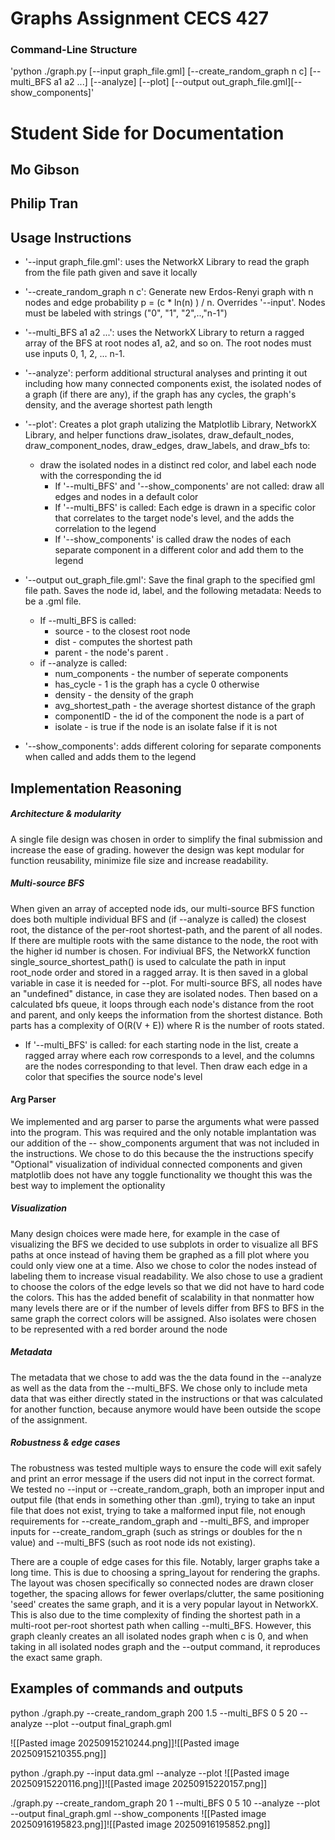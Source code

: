 # Graphs Assignment CECS 427

### Command-Line Structure
'python ./graph.py [--input graph_file.gml] [--create_random_graph n c] [--multi_BFS a1 a2 ...] [--analyze] [--plot] [--output out_graph_file.gml][--show_components]'
# Student Side for Documentation
## Mo Gibson
## Philip Tran

## Usage Instructions
- '--input graph_file.gml': uses the NetworkX Library to read the graph from the file path given and save it locally

- '--create_random_graph n c': Generate new Erdos-Renyi graph with n nodes and edge probability p = (c * ln(n) ) / n. Overrides '--input'. Nodes must be labeled with strings ("0", "1", "2",..,"n-1")

- '--multi_BFS a1 a2 ...': uses the NetworkX Library to return a ragged array of the BFS at root nodes a1, a2, and so on. The root nodes must use inputs 0, 1, 2, ... n-1.

- '--analyze': perform additional structural analyses and printing it out including how many connected components exist, the isolated nodes of a graph (if there are any), if the graph has any cycles, the graph's density, and the average shortest path length

- '--plot': Creates a plot graph utalizing the Matplotlib Library, NetworkX Library, and helper functions draw_isolates, draw_default_nodes, draw_component_nodes, draw_edges, draw_labels, and draw_bfs to:
    - draw the isolated nodes in a distinct red color, and label each node with the corresponding the id
        - If '--multi_BFS' and  '--show_components' are not called: draw all edges and nodes in a default color
        - If '--multi_BFS' is called: Each edge is drawn in a specific color that correlates to the target node's level, and the adds the correlation to the legend
        - If '--show_components' is called draw the nodes of each separate component in a different color and add them to the legend

- '--output out_graph_file.gml': Save the final graph to the specified gml file path. Saves the node id, label, and the following metadata: Needs to be a .gml file.
    - If --multi_BFS is called: 
	    - source - to the closest root node 
	    - dist - computes the shortest path 
	    - parent - the node's parent . 
    - if --analyze is called: 
	    - num_components - the number of seperate components
	    - has_cycle - 1 is the graph has a cycle 0 otherwise
	    - density - the density of the graph
	    - avg_shortest_path - the average shortest distance of the graph 
	    - componentID - the id of the component the node is a part of
	    - isolate - is true if the node is an isolate false if it is not

- '--show_components': adds different coloring for separate components when called and adds them to the legend

## Implementation Reasoning

##### Architecture & modularity
A single file design was chosen in order to simplify the final submission and increase the ease of grading. however the design was kept modular for function reusability, minimize file size and increase readability. 

##### Multi-source BFS
When given an array of accepted node ids, our multi-source BFS function does both multiple individual BFS and (if --analyze is called) the closest root, the distance of the per-root shortest-path, and the parent of all nodes. If there are multiple roots with the same distance to the node, the root with the higher id number is chosen. For indiviual BFS, the NetworkX function single_source_shortest_path() is used to calculate the path in input root_node order and stored in a ragged array. It is then saved in a global variable in case it is needed for --plot. For multi-source BFS, all nodes have an "undefined" distance, in case they are isolated nodes. Then based on a calculated bfs queue, it loops through each node's distance from the root and parent, and only keeps the information from the shortest distance. Both parts has a complexity of O(R(V + E)) where R is the number of roots stated.
- If '--multi_BFS' is called: for each starting node in the list, create a ragged array where each row corresponds to a level, and the columns are the nodes corresponding to that level. Then draw each edge in a color that specifies the source node's level

#### Arg Parser
We implemented and arg parser to parse the arguments what were passed into the program. This was required and the only notable implantation was our addition of the -- show_components argument that was not included in the instructions. We chose to do this because the the instructions specify "Optional" visualization of individual connected components and given matplotlib does not have any toggle functionality we thought this was the best way to implement the optionality

##### Visualization
Many design choices were made here, for example in the case of visualizing the BFS we decided to use subplots in order to visualize all BFS paths at once instead of having them be graphed as a fill plot where you could only view one at a time. Also we chose to color the nodes instead of labeling them to increase visual readability. We also chose to use a gradient to choose the colors of the edge levels so that we did not have to hard code the colors. This has the added benefit of scalability in that nonmatter how many levels there are or if the number of levels differ from BFS to BFS in the same graph the correct colors will be assigned. Also isolates were chosen to be represented with a red border around the node 
##### Metadata
The metadata that we chose to add was the the data found in the --analyze as well as the data from the --multi_BFS. We chose only to include meta data that was either directly stated in the instructions or that was calculated for another function, because anymore would have been outside the scope of the assignment. 
##### Robustness & edge cases
The robustness was tested multiple ways to ensure the code will exit safely and print an error message if the users did not input in the correct format. We tested no --input or --create_random_graph, both an improper input and output file (that ends in something other than .gml), trying to take an input file that does not exist, trying to take a malformed input file, not enough requirements for --create_random_graph and --multi_BFS, and improper inputs for --create_random_graph (such as strings or doubles for the n value) and --multi_BFS (such as root node ids not existing).

There are a couple of edge cases for this file. Notably, larger graphs take a long time. This is due to choosing a spring_layout for rendering the graphs. The layout was chosen specifically so connected nodes are drawn closer together, the spacing allows for fewer overlaps/clutter, the same positioning 'seed' creates the same graph, and it is a very popular layout in NetworkX. This is also due to the time complexity of finding the shortest path in a multi-root per-root shortest path when calling --multi_BFS. However, this graph cleanly creates an all isolated nodes graph when c is 0, and when taking in all isolated nodes graph and the --output command, it reproduces the exact same graph.

## Examples of commands and outputs

python ./graph.py --create_random_graph 200 1.5 --multi_BFS 0 5 20 --analyze --plot --output final_graph.gml

![[Pasted image 20250915210244.png]]![[Pasted image 20250915210355.png]]

python ./graph.py --input data.gml --analyze --plot
![[Pasted image 20250915220116.png]]![[Pasted image 20250915220157.png]]

./graph.py --create_random_graph 20 1 --multi_BFS 0 5 10 --analyze --plot --output final_graph.gml --show_components
![[Pasted image 20250916195823.png]]![[Pasted image 20250916195852.png]]